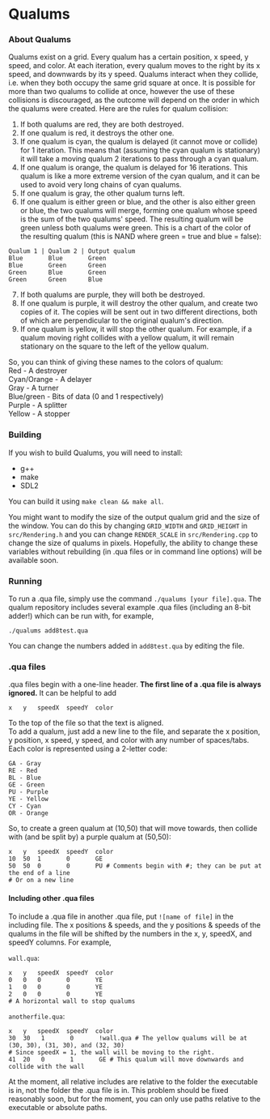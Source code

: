 # Qualums
### About Qualums
Qualums exist on a grid. Every qualum has a certain position, x speed, y speed, and color. At each iteration, every qualum moves to the right by its x speed, and downwards by its y speed. Qualums interact when they collide, i.e. when they both occupy the same grid square at once. It is possible for more than two qualums to collide at once, however the use of these collisions is discouraged, as the outcome will depend on the order in which the qualums were created. Here are the rules for qualum collision:
1. If both qualums are red, they are both destroyed.
2. If one qualum is red, it destroys the other one.
3. If one qualum is cyan, the qualum is delayed (it cannot move or collide) for 1 iteration. This means that (assuming the cyan qualum is stationary) it will take a moving qualum 2 iterations to pass through a cyan qualum.
4. If one qualum is orange, the qualum is delayed for 16 iterations. This qualum is like a more extreme version of the cyan qualum, and it can be used to avoid very long chains of cyan qualums.
5. If one qualum is gray, the other qualum turns left.
6. If one qualum is either green or blue, and the other is also either green or blue, the two qualums will merge, forming one qualum whose speed is the sum of the two qualums' speed. The resulting qualum will be green unless both qualums were green. This is a chart of the color of the resulting qualum (this is NAND where green = true and blue = false):   
```
Qualum 1 | Qualum 2 | Output qualum
Blue       Blue       Green
Blue       Green      Green
Green      Blue       Green
Green      Green      Blue
```
7. If both qualums are purple, they will both be destroyed.
8. If one qualum is purple, it will destroy the other qualum, and create two copies of it. The copies will be sent out in two different directions, both of which are perpendicular to the original qualum's direction.
9. If one qualum is yellow, it will stop the other qualum. For example, if a qualum moving right collides with a yellow qualum, it will remain stationary on the square to the left of the yellow qualum.

So, you can think of giving these names to the colors of qualum:  
Red - A destroyer  
Cyan/Orange - A delayer  
Gray - A turner  
Blue/green - Bits of data (0 and 1 respectively)  
Purple - A splitter  
Yellow - A stopper
### Building
If you wish to build Qualums, you will need to install:
- g++
- make
- SDL2  

You can build it using `make clean && make all`.

You might want to modify the size of the output qualum grid and the size of the window. You can do this by changing `GRID_WIDTH` and `GRID_HEIGHT` in `src/Rendering.h` and you can change `RENDER_SCALE` in `src/Rendering.cpp` to change the size of qualums in pixels. Hopefully, the ability to change these variables without rebuilding (in .qua files or in command line options) will be available soon.
### Running
To run a .qua file, simply use the command `./qualums [your file].qua`.
The qualum repository includes several example .qua files (including an 8-bit adder!) which can be run with, for example,
```
./qualums add8test.qua
```
You can change the numbers added in `add8test.qua` by editing the file.
### .qua files
.qua files begin with a one-line header. **The first line of a .qua file is always ignored.** It can be helpful to add
```
x   y   speedX  speedY  color
```
To the top of the file so that the text is aligned.   
To add a qualum, just add a new line to the file, and separate the x position, y position, x speed, y speed, and color with any number of spaces/tabs.  
Each color is represented using a 2-letter code:
```
GA - Gray
RE - Red
BL - Blue
GE - Green
PU - Purple
YE - Yellow
CY - Cyan
OR - Orange
```
So, to create a green qualum at (10,50) that will move towards, then collide with (and be split by) a purple qualum at (50,50):
```
x   y   speedX  speedY  color
10  50  1       0       GE
50  50  0       0       PU # Comments begin with #; they can be put at the end of a line
# Or on a new line
```
#### Including other .qua files
To include a .qua file in another .qua file, put `![name of file]` in the including file. The x positions & speeds, and the y positions & speeds of the qualums in the file will be shifted by the numbers in the x, y, speedX, and speedY columns. For example,

`wall.qua`:
```
x   y   speedX  speedY  color
0   0   0       0       YE
1   0   0       0       YE
2   0   0       0       YE
# A horizontal wall to stop qualums
```
`anotherfile.qua`:
```
x   y   speedX  speedY  color
30  30   1       0       !wall.qua # The yellow qualums will be at (30, 30), (31, 30), and (32, 30)
# Since speedX = 1, the wall will be moving to the right.
41  20   0       1       GE # This qualum will move downwards and collide with the wall
```
At the moment, all relative includes are relative to the folder the executable is in, not the  folder the .qua file is in. This problem should be fixed reasonably soon, but for the moment, you can only use paths relative to the executable or absolute paths.

